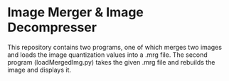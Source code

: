 # Image Merger & Image Decompresser

This repository contains two programs, one of which merges two images and loads the image quantization values into a .mrg file.
The second program (loadMergedImg.py) takes the given .mrg file and rebuilds the image and displays it.
